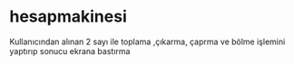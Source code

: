# hesapmakinesi
Kullanıcından alınan 2 sayı ile toplama ,çıkarma, çaprma ve bölme işlemini yaptırıp sonucu ekrana bastırma

